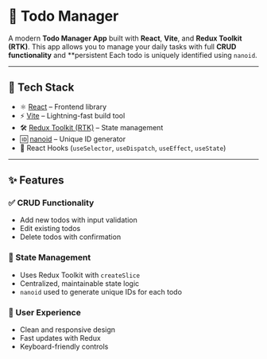 # 📝 Todo Manager

A modern **Todo Manager App** built with **React**, **Vite**, and **Redux Toolkit (RTK)**. This app allows you to manage your daily tasks with full **CRUD functionality** and **persistent Each todo is uniquely identified using `nanoid`.

---

## 🚀 Tech Stack

- ⚛️ [React](https://reactjs.org/) – Frontend library
- ⚡ [Vite](https://vitejs.dev/) – Lightning-fast build tool
- 🛠️ [Redux Toolkit (RTK)](https://redux-toolkit.js.org/) – State management
- 🆔 [nanoid](https://github.com/ai/nanoid) – Unique ID generator
- 🎣 React Hooks (`useSelector`, `useDispatch`, `useEffect`, `useState`)

---

## ✨ Features

### ✅ CRUD Functionality
- Add new todos with input validation
- Edit existing todos
- Delete todos with confirmation

### 🧠 State Management
- Uses Redux Toolkit with `createSlice`
- Centralized, maintainable state logic
- `nanoid` used to generate unique IDs for each todo

### 📱 User Experience
- Clean and responsive design
- Fast updates with Redux
- Keyboard-friendly controls
